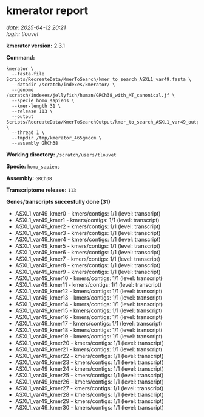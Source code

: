# kmerator report
*date: 2025-04-12 20:21*  
*login: tlouvet*

**kmerator version:** 2.3.1

**Command:**

```
kmerator \
  --fasta-file Scripts/RecreateData/KmerToSearch/kmer_to_search_ASXL1_var49.fasta \
  --datadir /scratch/indexes/kmerator/ \
  --genome /scratch/indexes/jellyfish/human/GRCh38_with_MT_canonical.jf \
  --specie homo_sapiens \
  --kmer-length 31 \
  --release 113 \
  --output Scripts/RecreateData/KmerToSearchOutput/kmer_to_search_ASXL1_var49_output \
  --thread 1 \
  --tmpdir /tmp/kmerator_465gmccm \
  --assembly GRCh38
```

**Working directory:** `/scratch/users/tlouvet`

**Specie:** `homo_sapiens`

**Assembly:** `GRCh38`

**Transcriptome release:** `113`

**Genes/transcripts succesfully done (31)**

- ASXL1_var49_kmer0 - kmers/contigs: 1/1 (level: transcript)
- ASXL1_var49_kmer1 - kmers/contigs: 1/1 (level: transcript)
- ASXL1_var49_kmer2 - kmers/contigs: 1/1 (level: transcript)
- ASXL1_var49_kmer3 - kmers/contigs: 1/1 (level: transcript)
- ASXL1_var49_kmer4 - kmers/contigs: 1/1 (level: transcript)
- ASXL1_var49_kmer5 - kmers/contigs: 1/1 (level: transcript)
- ASXL1_var49_kmer6 - kmers/contigs: 1/1 (level: transcript)
- ASXL1_var49_kmer7 - kmers/contigs: 1/1 (level: transcript)
- ASXL1_var49_kmer8 - kmers/contigs: 1/1 (level: transcript)
- ASXL1_var49_kmer9 - kmers/contigs: 1/1 (level: transcript)
- ASXL1_var49_kmer10 - kmers/contigs: 1/1 (level: transcript)
- ASXL1_var49_kmer11 - kmers/contigs: 1/1 (level: transcript)
- ASXL1_var49_kmer12 - kmers/contigs: 1/1 (level: transcript)
- ASXL1_var49_kmer13 - kmers/contigs: 1/1 (level: transcript)
- ASXL1_var49_kmer14 - kmers/contigs: 1/1 (level: transcript)
- ASXL1_var49_kmer15 - kmers/contigs: 1/1 (level: transcript)
- ASXL1_var49_kmer16 - kmers/contigs: 1/1 (level: transcript)
- ASXL1_var49_kmer17 - kmers/contigs: 1/1 (level: transcript)
- ASXL1_var49_kmer18 - kmers/contigs: 1/1 (level: transcript)
- ASXL1_var49_kmer19 - kmers/contigs: 1/1 (level: transcript)
- ASXL1_var49_kmer20 - kmers/contigs: 1/1 (level: transcript)
- ASXL1_var49_kmer21 - kmers/contigs: 1/1 (level: transcript)
- ASXL1_var49_kmer22 - kmers/contigs: 1/1 (level: transcript)
- ASXL1_var49_kmer23 - kmers/contigs: 1/1 (level: transcript)
- ASXL1_var49_kmer24 - kmers/contigs: 1/1 (level: transcript)
- ASXL1_var49_kmer25 - kmers/contigs: 1/1 (level: transcript)
- ASXL1_var49_kmer26 - kmers/contigs: 1/1 (level: transcript)
- ASXL1_var49_kmer27 - kmers/contigs: 1/1 (level: transcript)
- ASXL1_var49_kmer28 - kmers/contigs: 1/1 (level: transcript)
- ASXL1_var49_kmer29 - kmers/contigs: 1/1 (level: transcript)
- ASXL1_var49_kmer30 - kmers/contigs: 1/1 (level: transcript)
